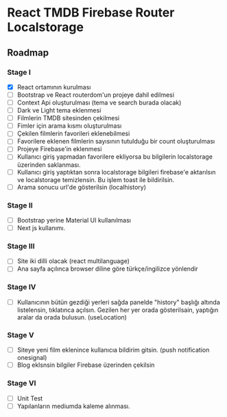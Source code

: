 # React TMDB Firebase Router Localstorage

## Roadmap

### Stage I

- [x] React ortamının kurulması
- [ ] Bootstrap ve React routerdom'un projeye dahil edilmesi
- [ ] Context Api oluşturulması (tema ve search burada olacak)
- [ ] Dark ve Light tema eklenmesi
- [ ] Filmlerin TMDB sitesinden çekilmesi
- [ ] Fimler için arama kısmı oluşturulması
- [ ] Çekilen filmlerin favorileri eklenebilmesi
- [ ] Favorilere eklenen filmlerin sayısının tutulduğu bir count oluşturulması
- [ ] Projeye Firebase'in eklenmesi
- [ ] Kullanıcı giriş yapmadan favorilere ekliyorsa bu bilgilerin localstorage üzerinden saklanması.
- [ ] Kullanıcı giriş yaptıktan sonra localstorage bilgileri firebase'e aktarılsın ve localstorage temizlensin. Bu işlem toast ile bildirilsin.
- [ ] Arama sonucu url'de gösterilsin (localhistory)

### Stage II

- [ ] Bootstrap yerine Material UI kullanılması
- [ ] Next js kullanımı.

### Stage III

- [ ] Site iki dilli olacak (react multilanguage)
- [ ] Ana sayfa açılınca browser diline göre türkçe/ingilizce yönlendir

### Stage IV

- [ ] Kullanıcının bütün gezdiği yerleri sağda panelde "history" başlığı altında listelensin, tıklatınca açılsın. Gezilen her yer orada gösterilsain, yaptığın aralar da orada bulusun. (useLocation)

### Stage V

- [ ] Siteye yeni film eklenince kullanıcıa bildirim gitsin. (push notification onesignal)
- [ ] Blog eklsnsin bilgiler Firebase üzerinden çekilsin

### Stage VI

- [ ] Unit Test
- [ ] Yapılanların mediumda kaleme alınması.
